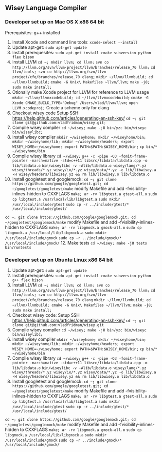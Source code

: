 ## Wisey Language Compiler ##

### Developer set up on Mac OS X x86 64 bit ###

Prerequisites: g++ installed

1. Install Xcode and command line tools: `xcode-select --install`
2. Update apt-get: `sudo apt-get update`
3. Install prerequesites: `sudo apt-get install cmake subversion python flex bison`
4. Install LLVM
  `cd ~; mkdir llvm; cd llvm;`
  `svn co http://llvm.org/svn/llvm-project/llvm/branches/release_70 llvm;`
  `cd llvm/tools; svn co http://llvm.org/svn/llvm-project/cfe/branches/release_70 clang;`
  `mkdir ~/llvm/llvmbuild; cd ~/llvm/llvmbuild;`
  `cmake -G Unix\ Makefiles ~llvm/llvm;`
  `make -j8;`
  `sudo make install;`
5. Otionally make Xcode project for LLVM for reference to LLVM usage
  `mkdir ~/llvm/llvmxcodebuild; cd ~/llvm/llvmxcodebuild;`
  `cmake -G Xcode CMAKE_BUILD_TYPE="Debug" /Users/vlad/llvm/llvm;`
  `open LLVM.xcodeproj;`
  Create a scheme only for clang
6. Checkout wisey code
  Setup SSH https://help.github.com/articles/generating-an-ssh-key/
  `cd ~; git clone git@github.com:vladfridman/wisey.git;`
7. Compile wisey compiler
  `cd ~/wisey; make -j8 bin/yzc bin/wiseyc bin/wiseylibc;`
8. Install wisey compiler
  `mkdir ~/wiseyhome; mkdir ~/wiseyhome/bin; mkdir ~/wiseyhome/lib; mkdir ~/wiseyhome/headers; export WISEY_HOME=~/wiseyhome; export PATH=$PATH:$WISEY_HOME/bin;`
  `cp bin/* ~/wiseyhome/bin`
10. Compile wisey library
  `cd ~/wisey;`
  `g++ -c -pipe -O3 -fomit-frame-pointer -march=native -std=c++11 libsrc/libdata/libdata.cpp -o lib/libdata.o` 
  `bin/wiseylibc -v -Alib/libdata.o wisey/lang/*.yz wisey/threads/*.yz wisey/io/*.yz wisey/data/*.yz -o lib/libwisey.a -H wisey/headers/libwisey.yz && rm lib/libwisey.o lib/libdata.o`
11. Install googletest and googlemock:
  `cd ~; git clone https://github.com/google/googletest.git; cd ~/googletest/googletest/make`
  modify Makefile and add -fvisibility-inlines-hidden to CXXFLAGS
  `make; ar -rv libgtest.a gtest-all.o`
  `sudo cp libgtest.a /usr/local/lib/libgtest.a` 
  `sudo mkdir /usr/local/include/gtest`
  `sudo cp -r ../include/gtest/* /usr/local/include/gtest/`

  `cd ~; git clone https://github.com/google/googlemock.git; cd ~/googletest/googlemock/make`
  modify Makefile and add -fvisibility-inlines-hidden to CXXFLAGS
  `make; ar -rv libgmock.a gmock-all.o`
  `sudo cp libgmock.a /usr/local/lib/libgmock.a`
  `sudo mkdir /usr/local/include/gmock`
  `sudo cp -r ../include/gmock/* /usr/local/include/gmock/`
12. Make tests
  `cd ~/wisey; make -j8 tests`
  `bin/runtests`

### Developer set up on Ubuntu Linux x86 64 bit ###

1. Update apt-get: `sudo apt-get update`
2. Install prerequesites: `sudo apt-get install cmake subversion python g++ flex bison`
3. Install LLVM 
  `cd ~; mkdir llvm; cd llvm; svn co http://llvm.org/svn/llvm-project/llvm/branches/release_70 llvm;`
  `cd llvm/tools; svn co http://llvm.org/svn/llvm-project/cfe/branches/release_70 clang`
  `mkdir ~/llvm/llvmbuild; cd ~/llvm/llvmbuild; cmake -G Unix\ Makefiles ~/llvm/llvm;`
  `make -j8;`
  `sudo make install;`
4. Checkout wisey code: 
  Setup SSH https://help.github.com/articles/generating-an-ssh-key/
  `cd ~; git clone git@github.com:vladfridman/wisey.git`
5. Compile wisey compiler
  `cd ~/wisey; make -j8 bin/yzc bin/wiseyc bin/wiseylibc;`
6. Install wisey compiler
  `mkdir ~/wiseyhome; mkdir ~/wiseyhome/bin; mkdir ~/wiseyhome/lib; mkdir ~/wiseyhome/headers; export WISEY_HOME=~/wiseyhome; export PATH=$PATH:$WISEY_HOME/bin;`
  `cp bin/* ~/wiseyhome/bin`
7. Compile wisey library
  `cd ~/wisey;`
  `g++ -c -pipe -O3 -fomit-frame-pointer -march=native -std=c++11 libsrc/libdata/libdata.cpp -o lib/libdata.o` 
  `bin/wiseylibc -v -Alib/libdata.o wisey/lang/*.yz wisey/threads/*.yz wisey/io/*.yz wisey/data/*.yz -o lib/libwisey.a -H wisey/headers/libwisey.yz && rm lib/libwisey.o lib/libdata.o`
8. Install googletest and googlemock:
  `cd ~; git clone https://github.com/google/googletest.git; cd ~/googletest/googletest/make`
  modify Makefile and add -fvisibility-inlines-hidden to CXXFLAGS
  `make; ar -rv libgtest.a gtest-all.o`
  `sudo cp libgtest.a /usr/local/lib/libgtest.a` 
  `sudo mkdir /usr/local/include/gtest`
  `sudo cp -r ../include/gtest/* /usr/local/include/gtest/`

  `cd ~; git clone https://github.com/google/googlemock.git; cd ~/googletest/googlemock/make`
  modify Makefile and add -fvisibility-inlines-hidden to CXXFLAGS
  `make; ar -rv libgmock.a gmock-all.o`
  `sudo cp libgmock.a /usr/local/lib/libgmock.a`
  `sudo mkdir /usr/local/include/gmock`
  `sudo cp -r ../include/gmock/* /usr/local/include/gmock/`

